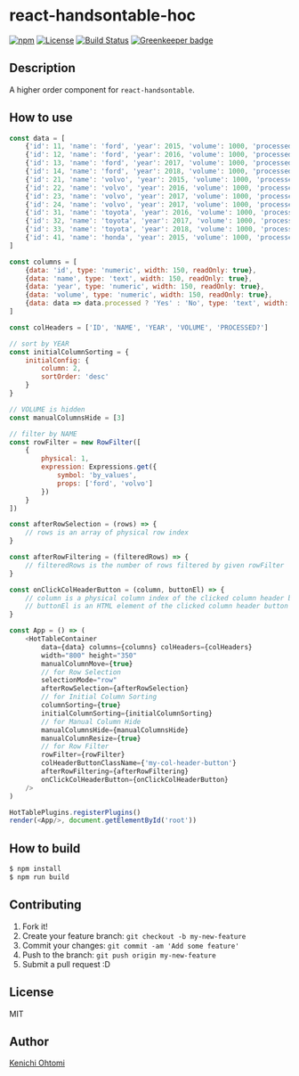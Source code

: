 # react-handsontable-hoc

[![npm](https://img.shields.io/npm/v/@ohtomi/react-handsontable-hoc.svg)](https://www.npmjs.com/package/@ohtomi/react-handsontable-hoc)
[![License](https://img.shields.io/npm/l/@ohtomi/react-handsontable-hoc.svg)](https://www.npmjs.com/package/@ohtomi/react-handsontable-hoc)
[![Build Status](https://travis-ci.org/ohtomi/react-handsontable-hoc.svg?branch=master)](https://travis-ci.org/ohtomi/react-handsontable-hoc)
[![Greenkeeper badge](https://badges.greenkeeper.io/ohtomi/react-handsontable-hoc.svg)](https://greenkeeper.io/)

## Description

A higher order component for `react-handsontable`.

## How to use

```javascript
const data = [
    {'id': 11, 'name': 'ford', 'year': 2015, 'volume': 1000, 'processed': true},
    {'id': 12, 'name': 'ford', 'year': 2016, 'volume': 1000, 'processed': true},
    {'id': 13, 'name': 'ford', 'year': 2017, 'volume': 1000, 'processed': true},
    {'id': 14, 'name': 'ford', 'year': 2018, 'volume': 1000, 'processed': false},
    {'id': 21, 'name': 'volvo', 'year': 2015, 'volume': 1000, 'processed': true},
    {'id': 22, 'name': 'volvo', 'year': 2016, 'volume': 1000, 'processed': true},
    {'id': 23, 'name': 'volvo', 'year': 2017, 'volume': 1000, 'processed': true},
    {'id': 24, 'name': 'volvo', 'year': 2017, 'volume': 1000, 'processed': false},
    {'id': 31, 'name': 'toyota', 'year': 2016, 'volume': 1000, 'processed': true},
    {'id': 32, 'name': 'toyota', 'year': 2017, 'volume': 1000, 'processed': true},
    {'id': 33, 'name': 'toyota', 'year': 2018, 'volume': 1000, 'processed': true},
    {'id': 41, 'name': 'honda', 'year': 2015, 'volume': 1000, 'processed': true}
]

const columns = [
    {data: 'id', type: 'numeric', width: 150, readOnly: true},
    {data: 'name', type: 'text', width: 150, readOnly: true},
    {data: 'year', type: 'numeric', width: 150, readOnly: true},
    {data: 'volume', type: 'numeric', width: 150, readOnly: true},
    {data: data => data.processed ? 'Yes' : 'No', type: 'text', width: 150, readOnly: true}
]

const colHeaders = ['ID', 'NAME', 'YEAR', 'VOLUME', 'PROCESSED?']

// sort by YEAR
const initialColumnSorting = {
    initialConfig: {
        column: 2,
        sortOrder: 'desc'
    }
}

// VOLUME is hidden
const manualColumnsHide = [3]

// filter by NAME
const rowFilter = new RowFilter([
    {
        physical: 1,
        expression: Expressions.get({
            symbol: 'by_values',
            props: ['ford', 'volvo']
        })
    }
])

const afterRowSelection = (rows) => {
    // rows is an array of physical row index
}

const afterRowFiltering = (filteredRows) => {
    // filteredRows is the number of rows filtered by given rowFilter
}

const onClickColHeaderButton = (column, buttonEl) => {
    // column is a physical column index of the clicked column header button
    // buttonEl is an HTML element of the clicked column header button
}

const App = () => (
    <HotTableContainer
        data={data} columns={columns} colHeaders={colHeaders}
        width="800" height="350"
        manualColumnMove={true}
        // for Row Selection
        selectionMode="row"
        afterRowSelection={afterRowSelection}
        // for Initial Column Sorting
        columnSorting={true}
        initialColumnSorting={initialColumnSorting}
        // for Manual Column Hide
        manualColumnsHide={manualColumnsHide}
        manualColumnResize={true}
        // for Row Filter
        rowFilter={rowFilter}
        colHeaderButtonClassName={'my-col-header-button'}
        afterRowFiltering={afterRowFiltering}
        onClickColHeaderButton={onClickColHeaderButton}
    />
)

HotTablePlugins.registerPlugins()
render(<App/>, document.getElementById('root'))
```

## How to build

```bash
$ npm install
$ npm run build
```

## Contributing

1. Fork it!
1. Create your feature branch: `git checkout -b my-new-feature`
1. Commit your changes: `git commit -am 'Add some feature'`
1. Push to the branch: `git push origin my-new-feature`
1. Submit a pull request :D

## License

MIT

## Author

[Kenichi Ohtomi](https://github.com/ohtomi)
